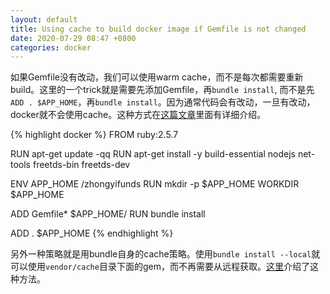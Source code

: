 ```yaml
---
layout: default
title: Using cache to build docker image if Gemfile is not changed
date: 2020-07-29 08:47 +0800
categories: docker
---
```


如果Gemfile没有改动，我们可以使用warm cache，而不是每次都需要重新build。这里的一个trick就是需要先添加Gemfile，再`bundle install`, 而不是先`ADD . $APP_HOME`，再`bundle install`。因为通常代码会有改动，一旦有改动，docker就不会使用cache。这种方式在[这篇文章][docker_gemfile_cache]里面有详细介绍。

{% highlight docker %}
FROM ruby:2.5.7

RUN apt-get update -qq
RUN apt-get install -y build-essential nodejs net-tools freetds-bin freetds-dev

ENV APP_HOME /zhongyifunds
RUN mkdir -p $APP_HOME
WORKDIR $APP_HOME

ADD Gemfile* $APP_HOME/
RUN bundle install

ADD . $APP_HOME
{% endhighlight %}

另外一种策略就是用bundle自身的cache策略。使用`bundle install --local`就可以使用`vendor/cache`目录下面的gem，而不再需要从远程获取。[这里][bundle_cache]介绍了这种方法。


[docker_gemfile_cache]: http://ilikestuffblog.com/2014/01/06/how-to-skip-bundle-install-when-deploying-a-rails-app-to-docker/
[bundle_cache]: https://blog.bigbinary.com/2018/07/25/speeding-up-docker-image-build-process-of-a-rails-application.html